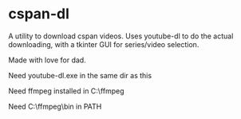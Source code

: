 # cspan-dl
A utility to download cspan videos. Uses youtube-dl to do the actual downloading, with a tkinter GUI for series/video selection.

Made with love for dad.

Need youtube-dl.exe in the same dir as this

Need ffmpeg installed in C:\ffmpeg

Need C:\ffmpeg\bin in PATH
